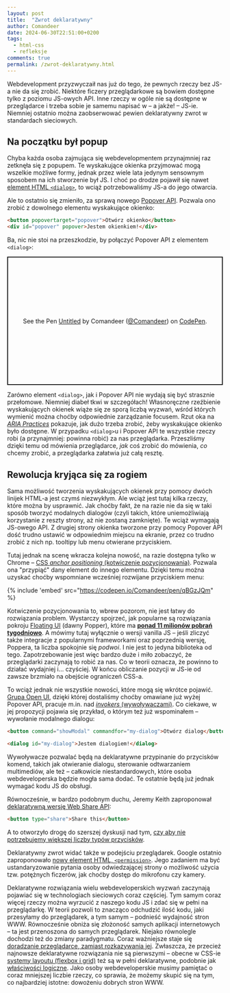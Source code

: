```yaml
---
layout: post
title:  "Zwrot deklaratywny"
author: Comandeer
date: 2024-06-30T22:51:00+0200
tags:
  - html-css
  - refleksje
comments: true
permalink: /zwrot-deklaratywny.html
---
```


Webdevelopment przyzwyczaił nas już do tego, że pewnych rzeczy bez JS-a nie da się zrobić. Niektóre ficzery przeglądarkowe są bowiem dostępne tylko z poziomu JS-owych API. Inne rzeczy w ogóle nie są dostępne w przeglądarce i trzeba sobie je samemu napisać w – a jakże! – JS-ie. Niemniej ostatnio można zaobserwować pewien deklaratywny zwrot w standardach sieciowych.<!--more-->

## Na początku był popup

Chyba każda osoba zajmująca się webdevelopmentem przynajmniej raz zetknęła się z popupem. Te wyskakujące okienka przyjmować mogą wszelkie możliwe formy, jednak przez wiele lata jedynym sensownym sposobem na ich stworzenie był JS. I choć po drodze pojawił się nawet [element HTML `<dialog>`](https://developer.mozilla.org/en-US/docs/Web/HTML/Element/dialog), to wciąż potrzebowaliśmy JS-a do jego otwarcia.

Ale to ostatnio się zmieniło, za sprawą nowego [Popover API](https://developer.mozilla.org/en-US/docs/Web/API/Popover_API). Pozwala ono zrobić z dowolnego elementu wyskakujące okienko:

```html
<button popovertarget="popover">Otwórz okienko</button>
<div id="popover" popover>Jestem okienkiem!</div>
```

Ba, nic nie stoi na przeszkodzie, by połączyć Popover API z elementem `<dialog>`:

<p class="codepen" data-height="300" data-default-tab="html,result" data-slug-hash="GRaWPPy" data-pen-title="Untitled" data-user="Comandeer" style="height: 300px; box-sizing: border-box; display: flex; align-items: center; justify-content: center; border: 2px solid; margin: 1em 0; padding: 1em;">
  <span>See the Pen <a href="https://codepen.io/Comandeer/pen/GRaWPPy">
  Untitled</a> by Comandeer (<a href="https://codepen.io/Comandeer">@Comandeer</a>)
  on <a href="https://codepen.io">CodePen</a>.</span>
</p>
<script async src="https://cpwebassets.codepen.io/assets/embed/ei.js"></script>

Zarówno element `<dialog>`, jak i Popover API nie wydają się być strasznie przełomowe. Niemniej diabeł tkwi w szczegółach! Własnoręczne rzeźbienie wyskakujących okienek wiąże się ze sporą liczbą wyzwań, wśród których wymienić można choćby odpowiednie zarządzanie focusem. Rzut oka na [<cite lang="en">ARIA Practices</cite>](https://www.w3.org/WAI/ARIA/apg/patterns/dialog-modal/examples/dialog/) pokazuje, jak dużo trzeba zrobić, żeby wyskakujące okienko było dostępne. W przypadku `<dialog>`u i Popover API te wszystkie rzeczy robi (a przynajmniej: powinna robić) za nas przeglądarka. Przeszliśmy dzięki temu od mówienia przeglądarce, _jak_ coś zrobić do mówienia, _co_ chcemy zrobić, a przeglądarka załatwia już całą resztę.

## Rewolucja kryjąca się za rogiem

Sama możliwość tworzenia wyskakujących okienek przy pomocy dwóch linijek HTML-a jest czymś niezwykłym. Ale wciąż jest tutaj kilka rzeczy, które można by usprawnić. Jak choćby fakt, że na razie nie da się w taki sposób tworzyć modalnych dialogów (czyli takich, które uniemożliwiają korzystanie z reszty strony, aż nie zostaną zamknięte). Te wciąż wymagają JS-owego API. Z drugiej strony okienka tworzone przy pomocy Popover API dość trudno ustawić w odpowiednim miejscu na ekranie, przez co trudno zrobić z nich np. tooltipy lub menu otwierane przyciskiem.

Tutaj jednak na scenę wkracza kolejna nowość, na razie dostępna tylko w Chrome – [CSS <i lang="en">anchor positioning</i> (kotwiczenie pozycjonowania)](https://developer.mozilla.org/en-US/docs/Web/CSS/CSS_anchor_positioning/Using). Pozwala ona "przypiąć" dany element do innego elementu. Dzięki temu można uzyskać choćby wspomniane wcześniej rozwijane przyciskiem menu:

{% include 'embed' src="https://codepen.io/Comandeer/pen/qBGzJQm" %}

Kotwiczenie pozycjonowania to, wbrew pozorom, nie jest łatwy do rozwiązania problem. Wystarczy spojrzeć, jak popularne są rozwiązania pokroju [Floating UI](https://floating-ui.com/) (dawny Popper), które ma [**ponad 11 milionów pobrań tygodniowo**](https://www.npmjs.com/package/@floating-ui/dom). A mówimy tutaj wyłącznie o wersji vanilla JS – jeśli zliczyć także integracje z popularnymi frameworkami oraz poprzednią wersję, Poppera, ta liczba spokojnie się _podwoi_. I nie jest to jedyna biblioteka od tego. Zapotrzebowanie jest więc bardzo duże i miło zobaczyć, że przeglądarki zaczynają to robić za nas. Co w teorii oznacza, że powinno to działać wydajniej i… czyściej. W końcu obliczanie pozycji w JS-ie od zawsze brzmiało na obejście ograniczeń CSS-a.

To wciąż jednak nie wszystkie nowości, które mogą się wkrótce pojawić. [Grupa Open UI](https://open-ui.org/), dzięki której dostaliśmy choćby omawiane już wyżej Popover API, pracuje m.in. nad [<i lang="en">invokers</i> (wywoływaczami)](https://open-ui.org/components/invokers.explainer/). Co ciekawe, w jej propozycji pojawia się przykład, o którym też już wspominałem – wywołanie modalnego dialogu:

```html
<button command="showModal" commandfor="my-dialog">Otwórz dialog</button>

<dialog id="my-dialog">Jestem dialogiem!</dialog>
```

Wywoływacze pozwalać będą na deklaratywne przypinanie do przycisków komend, takich jak otwieranie dialogu, sterowanie odtwarzaniem multimediów, ale też – całkowicie niestandardowych, które osoba webdeveloperska będzie mogła sama dodać. Te ostatnie będą już jednak wymagać kodu JS do obsługi.

Równocześnie, w bardzo podobnym duchu, Jeremy Keith zaproponował [deklaratywną wersję Web Share API](https://github.com/adactio/share-button-type/blob/gh-pages/explainer.md):

```html
<button type="share">Share this</button>
```

A to otworzyło drogę do szerszej dyskusji nad tym, [czy aby nie potrzebujemy większej liczby typów przycisków](https://adactio.com/journal/20259).

Deklaratywny zwrot widać także w podejściu przeglądarek. Google ostatnio zaproponowało [nowy element HTML, `<permission>`](https://developer.chrome.com/blog/permission-element-origin-trial). Jego zadaniem ma być ustandaryzowanie pytania osoby odwiedzającej strony o możliwość użycia tzw. potężnych ficzerów, jak choćby dostęp do mikrofonu czy kamery.

Deklaratywne rozwiązania wielu webdeveloperskich wyzwań zaczynają pojawiać się w technologiach sieciowych coraz częściej. Tym samym coraz więcej rzeczy można wyrzucić z naszego kodu JS i zdać się w pełni na przeglądarkę. W teorii pozwoli to znacząco odchudzić ilość kodu, jaki przesyłamy do przeglądarek, a tym samym – podnieść wydajność stron WWW. Równocześnie obniża się złożoność samych aplikacji internetowych – ta jest przenoszona do samych przeglądarek. Niejako równolegle dochodzi też do zmiany paradygmatu. Coraz ważniejsze staje się [doradzanie przeglądarce, zamiast rozkazywania jej](https://buildexcellentwebsit.es/). Zwłaszcza, że przecież najnowsze deklaratywne rozwiązania nie są pierwszymi – obecne w CSS-ie [systemy layoutu (flexbox i grid)](https://developer.mozilla.org/en-US/docs/Web/CSS/CSS_grid_layout/Relationship_of_grid_layout_with_other_layout_methods) też są w pełni deklaratywne, podobnie jak [właściwości logiczne](https://developer.mozilla.org/en-US/docs/Web/CSS/CSS_logical_properties_and_values). Jako osoby webdeveloperskie musimy pamiętać o coraz mniejszej liczbie rzeczy, co sprawia, że możemy skupić się na tym, co najbardziej istotne: dowożeniu dobrych stron WWW.

